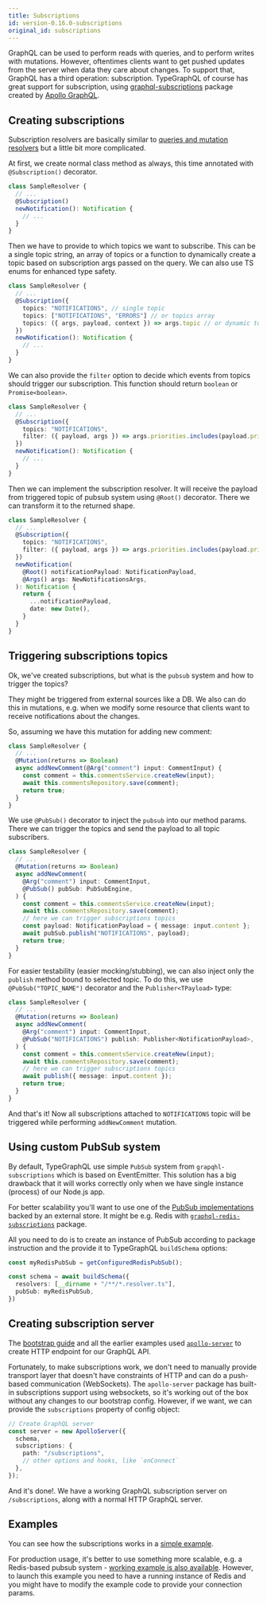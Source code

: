 ```yaml
---
title: Subscriptions
id: version-0.16.0-subscriptions
original_id: subscriptions
---
```


GraphQL can be used to perform reads with queries, and to perform writes with mutations.
However, oftentimes clients want to get pushed updates from the server when data they care about changes.
To support that, GraphQL has a third operation: subscription. TypeGraphQL of course has great support for subscription, using [graphql-subscriptions](https://github.com/apollographql/graphql-subscriptions) package created by [Apollo GraphQL](https://www.apollographql.com/).

## Creating subscriptions
Subscription resolvers are basically similar to [queries and mutation resolvers](resolvers.md) but a little bit more complicated.

At first, we create normal class method as always, this time annotated with `@Subscription()` decorator.
```typescript
class SampleResolver {
  // ...
  @Subscription()
  newNotification(): Notification {
    // ...
  }
}
```

Then we have to provide to which topics we want to subscribe. This can be a single topic string, an array of topics or a function to dynamically create a topic based on subscription args passed on the query. We can also use TS enums for enhanced type safety.
```typescript
class SampleResolver {
  // ...
  @Subscription({ 
    topics: "NOTIFICATIONS", // single topic
    topics: ["NOTIFICATIONS", "ERRORS"] // or topics array
    topics: ({ args, payload, context }) => args.topic // or dynamic topic function
  })
  newNotification(): Notification {
    // ...
  }
}
```


We can also provide the `filter` option to decide which events from topics should trigger our subscription.
This function should return `boolean` or `Promise<boolean>`.
```typescript
class SampleResolver {
  // ...
  @Subscription({ 
    topics: "NOTIFICATIONS",
    filter: ({ payload, args }) => args.priorities.includes(payload.priority),
  })
  newNotification(): Notification {
    // ...
  }
}
```

Then we can implement the subscription resolver. It will receive the payload from triggered topic of pubsub system using `@Root()` decorator. There we can transform it to the returned shape.
```typescript
class SampleResolver {
  // ...
  @Subscription({ 
    topics: "NOTIFICATIONS",
    filter: ({ payload, args }) => args.priorities.includes(payload.priority),
  })
  newNotification(
    @Root() notificationPayload: NotificationPayload,
    @Args() args: NewNotificationsArgs,
  ): Notification {
    return {
      ...notificationPayload,
      date: new Date(),
    }
  }
}
```

## Triggering subscriptions topics
Ok, we've created subscriptions, but what is the `pubsub` system and how to trigger the topics?

They might be triggered from external sources like a DB. We also can do this in mutations,
e.g. when we modify some resource that clients want to receive notifications about the changes.

So, assuming we have this mutation for adding new comment:
```typescript
class SampleResolver {
  // ...
  @Mutation(returns => Boolean)
  async addNewComment(@Arg("comment") input: CommentInput) {
    const comment = this.commentsService.createNew(input);
    await this.commentsRepository.save(comment);
    return true;
  }
}
```

We use `@PubSub()` decorator to inject the `pubsub` into our method params.
There we can trigger the topics and send the payload to all topic subscribers.
```typescript
class SampleResolver {
  // ...
  @Mutation(returns => Boolean)
  async addNewComment(
    @Arg("comment") input: CommentInput,
    @PubSub() pubSub: PubSubEngine,
  ) {
    const comment = this.commentsService.createNew(input);
    await this.commentsRepository.save(comment);
    // here we can trigger subscriptions topics
    const payload: NotificationPayload = { message: input.content };
    await pubSub.publish("NOTIFICATIONS", payload);
    return true;
  }
}
```

For easier testability (easier mocking/stubbing), we can also inject only the `publish` method bound to selected topic.
To do this, we use `@PubSub("TOPIC_NAME")` decorator and the `Publisher<TPayload>` type:
```typescript
class SampleResolver {
  // ...
  @Mutation(returns => Boolean)
  async addNewComment(
    @Arg("comment") input: CommentInput,
    @PubSub("NOTIFICATIONS") publish: Publisher<NotificationPayload>,
  ) {
    const comment = this.commentsService.createNew(input);
    await this.commentsRepository.save(comment);
    // here we can trigger subscriptions topics
    await publish({ message: input.content });
    return true;
  }
}
```

And that's it! Now all subscriptions attached to `NOTIFICATIONS` topic will be triggered while performing `addNewComment` mutation.

## Using custom PubSub system
By default, TypeGraphQL use simple `PubSub` system from `grapqhl-subscriptions` which is based on EventEmitter.
This solution has a big drawback that it will works correctly only when we have single instance (process) of our Node.js app.

For better scalability you'll want to use one of the [PubSub implementations]((https://github.com/apollographql/graphql-subscriptions#pubsub-implementations)) backed by an external store. 
It might be e.g. Redis with [`graphql-redis-subscriptions`](https://github.com/davidyaha/graphql-redis-subscriptions) package.

All you need to do is to create an instance of PubSub according to package instruction and the provide it to TypeGraphQL `buildSchema` options:
```typescript
const myRedisPubSub = getConfiguredRedisPubSub();

const schema = await buildSchema({
  resolvers: [__dirname + "/**/*.resolver.ts"],
  pubSub: myRedisPubSub,
})
```

## Creating subscription server
The [bootstrap guide](bootstrap.md) and all the earlier examples used [`apollo-server`](https://github.com/apollographql/apollo-server) to create HTTP endpoint for our GraphQL API.

Fortunately, to make subscriptions work, we don't need to manually provide transport layer that doesn't have constraints of HTTP and can do a push-based communication (WebSockets).
The `apollo-server` package has built-in subscriptions support using websockets, so it's working out of the box without any changes to our bootstrap config. However, if we want, we can provide the `subscriptions` property of config object:

```typescript
// Create GraphQL server
const server = new ApolloServer({
  schema,
  subscriptions: {
    path: "/subscriptions",
    // other options and hooks, like `onConnect`
  },
});
```
And it's done!. We have a working GraphQL subscription server on `/subscriptions`, along with a normal HTTP GraphQL server.

## Examples
You can see how the subscriptions works in a [simple example](https://github.com/MichalLytek/type-graphql/tree/master/examples/simple-subscriptions).

For production usage, it's better to use something more scalable, e.g. a Redis-based pubsub system - [working example is also available](https://github.com/MichalLytek/type-graphql/tree/master/examples/redis-subscriptions).
However, to launch this example you need to have a running instance of Redis and you might have to modify the example code to provide your connection params.
